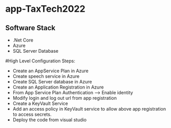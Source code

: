 # app-TaxTech2022
## Software Stack

  * .Net Core
  * Azure
  * SQL Server Database
  
#High Level Configuration Steps: 
  * Create an AppService Plan in Azure
  * Create speech service in Azure
  * Create SQL Server database in Azure
  * Create an Application Registration in Azure
  * From App Service Plan Authentication --> Enable identity
  * Modify login and log out url from app registration
  * Create a KeyVault Service
  * Add an access policy in KeyVault service to allow above app registration to access secrets.
  * Deploy the code from visual studio
